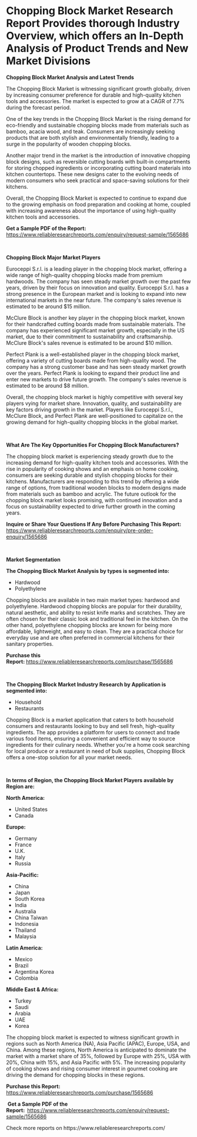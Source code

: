 <p><h1>Chopping Block Market Research Report Provides thorough Industry Overview, which offers an In-Depth Analysis of Product Trends and New Market Divisions</h1></p><p><strong>Chopping Block Market Analysis and Latest Trends</strong></p>
<p><p>The Chopping Block Market is witnessing significant growth globally, driven by increasing consumer preference for durable and high-quality kitchen tools and accessories. The market is expected to grow at a CAGR of 7.7% during the forecast period. </p><p>One of the key trends in the Chopping Block Market is the rising demand for eco-friendly and sustainable chopping blocks made from materials such as bamboo, acacia wood, and teak. Consumers are increasingly seeking products that are both stylish and environmentally friendly, leading to a surge in the popularity of wooden chopping blocks. </p><p>Another major trend in the market is the introduction of innovative chopping block designs, such as reversible cutting boards with built-in compartments for storing chopped ingredients or incorporating cutting board materials into kitchen countertops. These new designs cater to the evolving needs of modern consumers who seek practical and space-saving solutions for their kitchens.</p><p>Overall, the Chopping Block Market is expected to continue to expand due to the growing emphasis on food preparation and cooking at home, coupled with increasing awareness about the importance of using high-quality kitchen tools and accessories.</p></p>
<p><strong>Get a Sample PDF of the Report:&nbsp;</strong> <a href="https://www.reliableresearchreports.com/enquiry/request-sample/1565686">https://www.reliableresearchreports.com/enquiry/request-sample/1565686</a></p>
<p>&nbsp;</p>
<p><strong>Chopping Block Major Market Players</strong></p>
<p><p>Euroceppi S.r.l. is a leading player in the chopping block market, offering a wide range of high-quality chopping blocks made from premium hardwoods. The company has seen steady market growth over the past few years, driven by their focus on innovation and quality. Euroceppi S.r.l. has a strong presence in the European market and is looking to expand into new international markets in the near future. The company's sales revenue is estimated to be around $15 million.</p><p>McClure Block is another key player in the chopping block market, known for their handcrafted cutting boards made from sustainable materials. The company has experienced significant market growth, especially in the US market, due to their commitment to sustainability and craftsmanship. McClure Block's sales revenue is estimated to be around $10 million.</p><p>Perfect Plank is a well-established player in the chopping block market, offering a variety of cutting boards made from high-quality wood. The company has a strong customer base and has seen steady market growth over the years. Perfect Plank is looking to expand their product line and enter new markets to drive future growth. The company's sales revenue is estimated to be around $8 million.</p><p>Overall, the chopping block market is highly competitive with several key players vying for market share. Innovation, quality, and sustainability are key factors driving growth in the market. Players like Euroceppi S.r.l., McClure Block, and Perfect Plank are well-positioned to capitalize on the growing demand for high-quality chopping blocks in the global market.</p></p>
<p>&nbsp;</p>
<p><strong>What Are The Key Opportunities For Chopping Block Manufacturers?</strong></p>
<p><p>The chopping block market is experiencing steady growth due to the increasing demand for high-quality kitchen tools and accessories. With the rise in popularity of cooking shows and an emphasis on home cooking, consumers are seeking durable and stylish chopping blocks for their kitchens. Manufacturers are responding to this trend by offering a wide range of options, from traditional wooden blocks to modern designs made from materials such as bamboo and acrylic. The future outlook for the chopping block market looks promising, with continued innovation and a focus on sustainability expected to drive further growth in the coming years.</p></p>
<p><strong>Inquire or Share Your Questions If Any Before Purchasing This Report:</strong> <a href="https://www.reliableresearchreports.com/enquiry/pre-order-enquiry/1565686">https://www.reliableresearchreports.com/enquiry/pre-order-enquiry/1565686</a></p>
<p>&nbsp;</p>
<p><strong>Market Segmentation</strong></p>
<p><strong>The Chopping Block Market Analysis by types is segmented into:</strong></p>
<p><ul><li>Hardwood</li><li>Polyethylene</li></ul></p>
<p><p>Chopping blocks are available in two main market types: hardwood and polyethylene. Hardwood chopping blocks are popular for their durability, natural aesthetic, and ability to resist knife marks and scratches. They are often chosen for their classic look and traditional feel in the kitchen. On the other hand, polyethylene chopping blocks are known for being more affordable, lightweight, and easy to clean. They are a practical choice for everyday use and are often preferred in commercial kitchens for their sanitary properties.</p></p>
<p><strong>Purchase this Report:&nbsp;</strong><a href="https://www.reliableresearchreports.com/purchase/1565686">https://www.reliableresearchreports.com/purchase/1565686</a></p>
<p>&nbsp;</p>
<p><strong>The Chopping Block Market Industry Research by Application is segmented into:</strong></p>
<p><ul><li>Household</li><li>Restaurants</li></ul></p>
<p><p>Chopping Block is a market application that caters to both household consumers and restaurants looking to buy and sell fresh, high-quality ingredients. The app provides a platform for users to connect and trade various food items, ensuring a convenient and efficient way to source ingredients for their culinary needs. Whether you're a home cook searching for local produce or a restaurant in need of bulk supplies, Chopping Block offers a one-stop solution for all your market needs.</p></p>
<p>&nbsp;</p>
<p><strong>In terms of Region, the Chopping Block Market Players available by Region are:</strong></p>
<p>
    <p> <strong> North America: </strong>
        <ul>
            <li>United States</li>
            <li>Canada</li>
        </ul>
        </p> 
    <p> <strong> Europe: </strong>
        <ul>
            <li>Germany</li>
            <li>France</li>
            <li>U.K.</li>
            <li>Italy</li>
            <li>Russia</li>
        </ul>
        </p> 
    <p> <strong> Asia-Pacific: </strong>
        <ul>
            <li>China</li>
            <li>Japan</li>
            <li>South Korea</li>
            <li>India</li>
            <li>Australia</li>
            <li>China Taiwan</li>
            <li>Indonesia</li>
            <li>Thailand</li>
            <li>Malaysia</li>
        </ul>
        </p> 
    <p> <strong> Latin America: </strong>
        <ul>
            <li>Mexico</li>
            <li>Brazil</li>
            <li>Argentina Korea</li>
            <li>Colombia</li>
        </ul>
        </p> 
    <p> <strong> Middle East & Africa: </strong>
        <ul>
            <li>Turkey</li>
            <li>Saudi</li>
            <li>Arabia</li>
            <li>UAE</li>
            <li>Korea</li>
        </ul>
    </p>
    </p>
<p><p>The chopping block market is expected to witness significant growth in regions such as North America (NA), Asia Pacific (APAC), Europe, USA, and China. Among these regions, North America is anticipated to dominate the market with a market share of 35%, followed by Europe with 25%, USA with 20%, China with 15%, and Asia Pacific with 5%. The increasing popularity of cooking shows and rising consumer interest in gourmet cooking are driving the demand for chopping blocks in these regions.</p></p>
<p><strong>Purchase this Report: </strong><a href="https://www.reliableresearchreports.com/purchase/1565686">https://www.reliableresearchreports.com/purchase/1565686</a></p>
<p>&nbsp;<strong>Get a Sample PDF of the Report:&nbsp;&nbsp;</strong><a href="https://www.reliableresearchreports.com/enquiry/request-sample/1565686">https://www.reliableresearchreports.com/enquiry/request-sample/1565686</a></p>
<p><strong></strong></p>
<p>Check more reports on https://www.reliableresearchreports.com/</p>